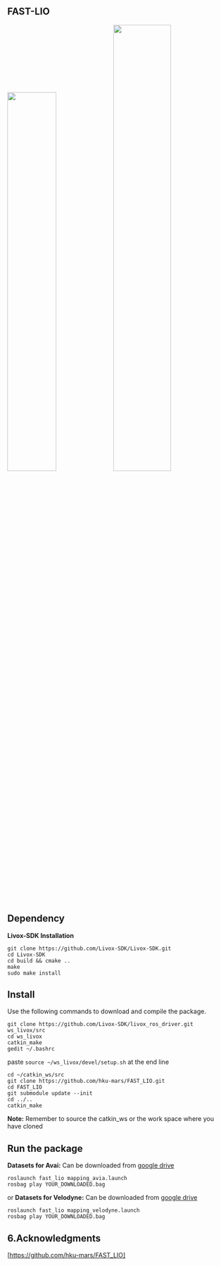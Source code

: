 ## FAST-LIO
<div align="left">
<img src="doc/results/HKU_LG_Indoor.png" width=47% />
<img src="doc/results/HKU_MB_002.png" width = 51% >
    
## Dependency
**Livox-SDK Installation**
  ```
git clone https://github.com/Livox-SDK/Livox-SDK.git
cd Livox-SDK
cd build && cmake ..
make
sudo make install
  ```

## Install

Use the following commands to download and compile the package.

```
git clone https://github.com/Livox-SDK/livox_ros_driver.git ws_livox/src
cd ws_livox
catkin_make
gedit ~/.bashrc
```
paste ```source ~/ws_livox/devel/setup.sh``` at the end line

```
cd ~/catkin_ws/src
git clone https://github.com/hku-mars/FAST_LIO.git
cd FAST_LIO
git submodule update --init
cd ../..
catkin_make
```
**Note:** Remember to source the catkin_ws or the work space where you have cloned 

## Run the package 
**Datasets for Avai:** Can be downloaded from [google drive](https://drive.google.com/drive/folders/1CGYEJ9-wWjr8INyan6q1BZz_5VtGB-fP?usp=sharing)

```
roslaunch fast_lio mapping_avia.launch
rosbag play YOUR_DOWNLOADED.bag
```
or
**Datasets for Velodyne:** Can be downloaded from [google drive](https://drive.google.com/drive/folders/1blQJuAB4S80NwZmpM6oALyHWvBljPSOE?usp=sharing) 
```
roslaunch fast_lio mapping_velodyne.launch
rosbag play YOUR_DOWNLOADED.bag
```
## 6.Acknowledgments
[https://github.com/hku-mars/FAST_LIO]
